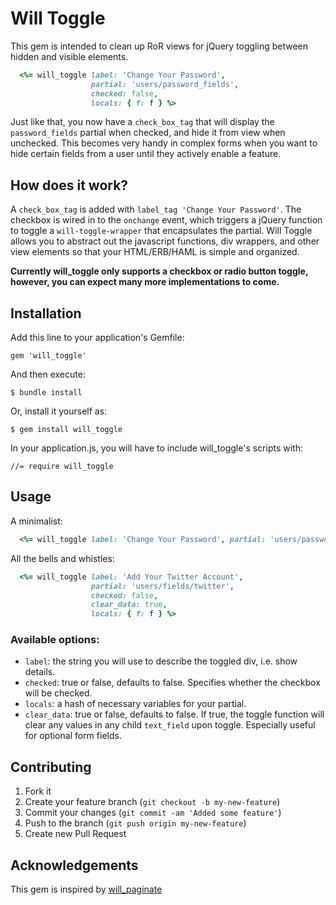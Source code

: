 # Will Toggle

This gem is intended to clean up RoR views for jQuery toggling between hidden and visible elements.

```ruby
  <%= will_toggle label: 'Change Your Password', 
                  partial: 'users/password_fields', 
                  checked: false, 
                  locals: { f: f } %>
```

Just like that, you now have a `check_box_tag` that will display the `password_fields` partial when checked, and hide it from view when unchecked.  This becomes very handy in complex forms when you want to hide certain fields from a user until they actively enable a feature.


## How does it work?

A `check_box_tag` is added with `label_tag 'Change Your Password'`.  The checkbox is wired in to the `onchange` event, which triggers a jQuery function to toggle a `will-toggle-wrapper` that encapsulates the partial.  Will Toggle allows you to abstract out the javascript functions, div wrappers, and other view elements so that your HTML/ERB/HAML is simple and organized.

__Currently will\_toggle only supports a checkbox or radio button toggle, however, you can expect many more implementations to come.__


## Installation

Add this line to your application's Gemfile:

    gem 'will_toggle'

And then execute:

    $ bundle install

Or, install it yourself as:

    $ gem install will_toggle

In your application.js, you will have to include will\_toggle's scripts with:

    //= require will_toggle

## Usage

A minimalist:
```ruby
  <%= will_toggle label: 'Change Your Password', partial: 'users/password_fields', locals: { f: f } %>
```
  
All the bells and whistles:
```ruby
  <%= will_toggle label: 'Add Your Twitter Account', 
                  partial: 'users/fields/twitter', 
                  checked: false, 
                  clear_data: true, 
                  locals: { f: f } %>
```

### Available options:

  - `label`: the string you will use to describe the toggled div, i.e. show details.
  - `checked`: true or false, defaults to false. Specifies whether the checkbox will be checked.
  - `locals`: a hash of necessary variables for your partial.
  - `clear_data`: true or false, defaults to false. If true, the toggle function will clear any values in any child `text_field` upon toggle. Especially useful for optional form fields.

## Contributing

1. Fork it
2. Create your feature branch (`git checkout -b my-new-feature`)
3. Commit your changes (`git commit -am 'Added some feature'`)
4. Push to the branch (`git push origin my-new-feature`)
5. Create new Pull Request

## Acknowledgements

This gem is inspired by [will\_paginate](https://www.github.com/mislav/will_paginate)
